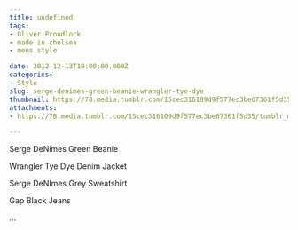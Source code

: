 ```yaml
---
title: undefined
tags:
- Oliver Proudlock
- made in chelsea
- mens style

date: 2012-12-13T19:00:00.000Z
categories:
- Style
slug: serge-denimes-green-beanie-wrangler-tye-dye
thumbnail: https://78.media.tumblr.com/15cec316109d9f577ec3be67361f5d35/tumblr_mezgs7uNag1rhrm24o1_r2_540.jpg
attachments:
- https://78.media.tumblr.com/15cec316109d9f577ec3be67361f5d35/tumblr_mezgs7uNag1rhrm24o1_r2_1280.jpg

---
```


Serge DeNimes Green Beanie 

  Wrangler Tye Dye Denim Jacket 

  Serge DeNImes Grey Sweatshirt  

  Gap Black Jeans  

 ...
